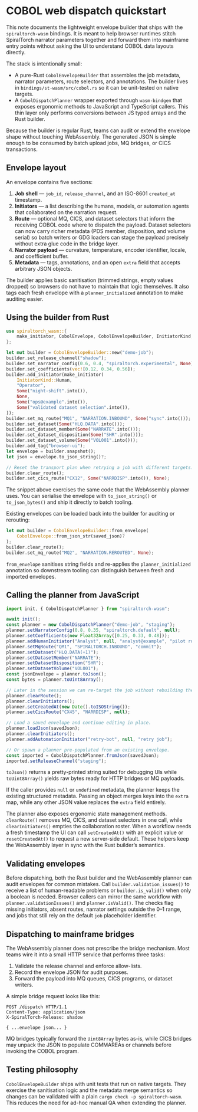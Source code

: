 # COBOL web dispatch quickstart

This note documents the lightweight envelope builder that ships with the
`spiraltorch-wasm` bindings.  It is meant to help browser runtimes stitch
SpiralTorch narrator parameters together and forward them into mainframe entry
points without asking the UI to understand COBOL data layouts directly.

The stack is intentionally small:

- A pure-Rust `CobolEnvelopeBuilder` that assembles the job metadata, narrator
  parameters, route selectors, and annotations.  The builder lives in
  `bindings/st-wasm/src/cobol.rs` so it can be unit-tested on native targets.
- A `CobolDispatchPlanner` wrapper exported through `wasm-bindgen` that exposes
  ergonomic methods to JavaScript and TypeScript callers.  This thin layer only
  performs conversions between JS typed arrays and the Rust builder.

Because the builder is regular Rust, teams can audit or extend the envelope
shape without touching WebAssembly.  The generated JSON is simple enough to be
consumed by batch upload jobs, MQ bridges, or CICS transactions.

## Envelope layout

An envelope contains five sections:

1. **Job shell** — `job_id`, `release_channel`, and an ISO-8601 `created_at`
   timestamp.
2. **Initiators** — a list describing the humans, models, or automation agents
   that collaborated on the narration request.
3. **Route** — optional MQ, CICS, and dataset selectors that inform the
   receiving COBOL code where to dispatch the payload. Dataset selectors can
   now carry richer metadata (PDS member, disposition, and volume serial)
   so batch writers or GDG loaders can stage the payload precisely without
   extra glue code in the bridge layer.
4. **Narrator payload** — curvature, temperature, encoder identifier, locale,
   and coefficient buffer.
5. **Metadata** — tags, annotations, and an open `extra` field that accepts
   arbitrary JSON objects.

The builder applies basic sanitisation (trimmed strings, empty values dropped)
so browsers do not have to maintain that logic themselves.  It also tags each
fresh envelope with a `planner_initialized` annotation to make auditing easier.

## Using the builder from Rust

```rust
use spiraltorch_wasm::{
    make_initiator, CobolEnvelope, CobolEnvelopeBuilder, InitiatorKind,
};

let mut builder = CobolEnvelopeBuilder::new("demo-job");
builder.set_release_channel("shadow");
builder.set_narrator_config(0.6, 0.4, "spiraltorch.experimental", None);
builder.set_coefficients(vec![0.12, 0.34, 0.56]);
builder.add_initiator(make_initiator(
    InitiatorKind::Human,
    "Operator",
    Some("night-shift".into()),
    None,
    Some("ops@example".into()),
    Some("validated dataset selection".into()),
));
builder.set_mq_route("MQ1", "NARRATION.INBOUND", Some("sync".into()));
builder.set_dataset(Some("HLQ.DATA".into()));
builder.set_dataset_member(Some("NARRATE".into()));
builder.set_dataset_disposition(Some("SHR".into()));
builder.set_dataset_volume(Some("VOL001".into()));
builder.add_tag("browser-ui");
let envelope = builder.snapshot();
let json = envelope.to_json_string()?;

// Reset the transport plan when retrying a job with different targets.
builder.clear_route();
builder.set_cics_route("CX12", Some("NARRDISP".into()), None);
```

The snippet above exercises the same code that the WebAssembly planner uses.
You can serialise the envelope with `to_json_string()` or `to_json_bytes()` and
ship it directly to batch tooling.

Existing envelopes can be loaded back into the builder for auditing or
rerouting:

```rust
let mut builder = CobolEnvelopeBuilder::from_envelope(
    CobolEnvelope::from_json_str(saved_json)?
);
builder.clear_route();
builder.set_mq_route("MQ2", "NARRATION.REROUTED", None);
```

`from_envelope` sanitises string fields and re-applies the
`planner_initialized` annotation so downstream tooling can distinguish between
fresh and imported envelopes.

## Calling the planner from JavaScript

```ts
import init, { CobolDispatchPlanner } from "spiraltorch-wasm";

await init();
const planner = new CobolDispatchPlanner("demo-job", "staging");
planner.setNarratorConfig(0.8, 0.35, "spiraltorch.default", null);
planner.setCoefficients(new Float32Array([0.25, 0.33, 0.48]));
planner.addHumanInitiator("Analyst", null, "analyst@example", "pilot run");
planner.setMqRoute("QM1", "SPIRALTORCH.INBOUND", "commit");
planner.setDataset("HLQ.DATA(+1)");
planner.setDatasetMember("NARRATE");
planner.setDatasetDisposition("SHR");
planner.setDatasetVolume("VOL001");
const jsonEnvelope = planner.toJson();
const bytes = planner.toUint8Array();

// Later in the session we can re-target the job without rebuilding the planner.
planner.clearRoute();
planner.clearInitiators();
planner.setCreatedAt(new Date().toISOString());
planner.setCicsRoute("CX45", "NARRDISP", null);

// Load a saved envelope and continue editing in place.
planner.loadJson(savedJson);
planner.clearInitiators();
planner.addAutomationInitiator("retry-bot", null, "retry job");

// Or spawn a planner pre-populated from an existing envelope.
const imported = CobolDispatchPlanner.fromJson(savedJson);
imported.setReleaseChannel("staging");
```

`toJson()` returns a pretty-printed string suited for debugging UIs while
`toUint8Array()` yields raw bytes ready for HTTP bridges or MQ payloads.

If the caller provides `null` or `undefined` metadata, the planner keeps the
existing structured metadata.  Passing an object merges keys into the `extra`
map, while any other JSON value replaces the `extra` field entirely.

The planner also exposes ergonomic state management methods.  `clearRoute()`
removes MQ, CICS, and dataset selectors in one call, while `clearInitiators()`
empties the collaboration roster.  When a workflow needs a fresh timestamp the
UI can call `setCreatedAt()` with an explicit value or `resetCreatedAt()` to
request a new server-side default.  These helpers keep the WebAssembly layer in
sync with the Rust builder’s semantics.

## Validating envelopes

Before dispatching, both the Rust builder and the WebAssembly planner can audit
envelopes for common mistakes.  Call `builder.validation_issues()` to receive a
list of human-readable problems or `builder.is_valid()` when only a boolean is
needed.  Browser callers can mirror the same workflow with
`planner.validationIssues()` and `planner.isValid()`.  The checks flag missing
initiators, absent routes, narrator settings outside the 0–1 range, and jobs
that still rely on the default `job` placeholder identifier.

## Dispatching to mainframe bridges

The WebAssembly planner does not prescribe the bridge mechanism.  Most teams
wire it into a small HTTP service that performs three tasks:

1. Validate the release channel and enforce allow-lists.
2. Record the envelope JSON for audit purposes.
3. Forward the payload into MQ queues, CICS programs, or dataset writers.

A simple bridge request looks like this:

```http
POST /dispatch HTTP/1.1
Content-Type: application/json
X-SpiralTorch-Release: shadow

{ ...envelope json... }
```

MQ bridges typically forward the `Uint8Array` bytes as-is, while CICS bridges
may unpack the JSON to populate COMMAREAs or channels before invoking the COBOL
program.

## Testing philosophy

`CobolEnvelopeBuilder` ships with unit tests that run on native targets.  They
exercise the sanitisation logic and the metadata merge semantics so changes can
be validated with a plain `cargo check -p spiraltorch-wasm`.  This reduces the
need for ad-hoc manual QA when extending the planner.
